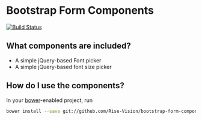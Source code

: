 Bootstrap Form Components
=====================
[![Build Status](http://107.170.20.223:8080/job/Component-Bootstrap-Form-Components-Master/badge/icon)](http://107.170.20.223:8080/job/Component-Bootstrap-Form-Components-Master/)

## What components are included?
- A simple jQuery-based Font picker
- A simple jQuery-based font size picker

## How do I use the components?
In your [bower](http://bower.io/)-enabled project, run

```bash
bower install --save git://github.com/Rise-Vision/bootstrap-form-components.git
```
